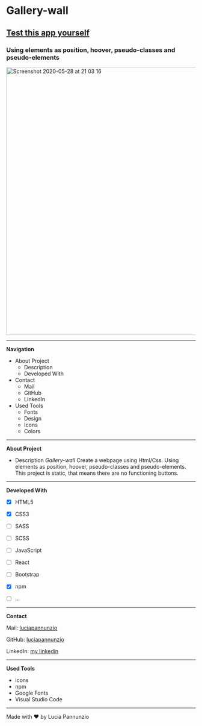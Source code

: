 # Gallery-wall 

## [Test this app yourself](https://luciapannunzio.github.io/Gallery-wall/)

### Using elements as position, hoover, pseudo-classes and pseudo-elements

<img width="711" alt="Screenshot 2020-05-28 at 21 03 16" src="https://user-images.githubusercontent.com/89199990/152136928-f2b13899-e85a-4a07-b2e8-983c4279cabc.png">

* * *


**Navigation**
 - About Project
    - Description
    - Developed With
 - Contact
    - Mail
    - GitHub  
    - LinkedIn
 - Used Tools
    - Fonts
    - Design
    - Icons
    - Colors


* * *


**About Project**
 - Description
*Gallery-wall* Create a webpage using Html/Css. Using elements as position, hoover, pseudo-classes and pseudo-elements. This project is static, that means there are no functioning buttons.


* * *


**Developed With**
 - [x] HTML5
 - [x] CSS3
 - [ ] SASS
 - [ ] SCSS
 - [ ] JavaScript
 - [ ] React
 - [ ] Bootstrap
 - [x] npm
 - [ ] ...
 
 
 * * *
 
 
**Contact**

Mail: [luciapannunzio](luciapannunzio@gmail.com)

GitHub: [luciapannunzio](https://github.com/luciapannunzio/)

LinkedIn: [my linkedin](https://www.linkedin.com/luciapannunziovanderwedden)
 
 
* * *


**Used Tools**
- icons
- npm
- Google Fonts
- Visual Studio Code


* * *


Made with :heart: by Lucia Pannunzio
